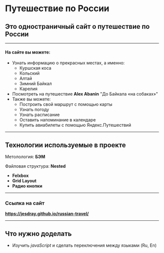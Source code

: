 # **Путешествие по России**

## Это одностраничный сайт о путешествие по России
---
#### На сайте вы можете: 
  - Узнать информацию о прекрасных местах, а именно:
    - Куршская коса
    - Кольский
    - Алтай
    - Зимний Байкал
    - Карелия
  - Посмотреть на путешествие **Alex Abanin** "До Байкала «на собаках»"
  - Также вы можете:
    - Построить свой маршрут с помощью карты
    - Узнать погоду
    - Узнать расписание
    - Оставить напоминание в календаре
    - Купить авиабилеты с помощью Яндекс.Путешествий
---
## Технологии используемые в проекте

Метолология: **БЭМ**

Файловая структура: **Nested**

  - **Felxbox**
  - **Grid Layout**
  - **Радио кнопки**
---

### Ссылка на сайт

**https://jesdray.github.io/russian-travel/**

---
## **Что нужно доделать**

  - Изучить *javaScript* и сделать переключения между языками (Ru, En)